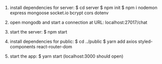 1. install dependencies for server:
    $ cd server
    $ npm init
    $ npm i nodemon express mongoose socket.io bcrypt cors dotenv

2. open mongodb and start a connection at URL:
    localhost:27017/chat

3. start the server:
    $ npm start

4. install dependencies for public:
    $ cd ../public
    $ yarn add axios styled-components react-router-dom

5. start the app:
    $ yarn start (localhost:3000 should open)

